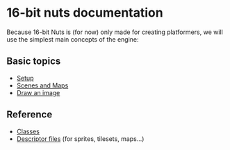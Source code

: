 # 16-bit nuts documentation

Because 16-bit Nuts is (for now) only made for creating platformers, we will use the simplest main concepts of the engine:

## Basic topics

- [Setup](setup.md)
- [Scenes and Maps](scenes_and_maps.md)
- [Draw an image](image.md)

## Reference

- [Classes](reference/classes.md)
- [Descriptor files](reference/descriptor_files.md) (for sprites, tilesets, maps...)
